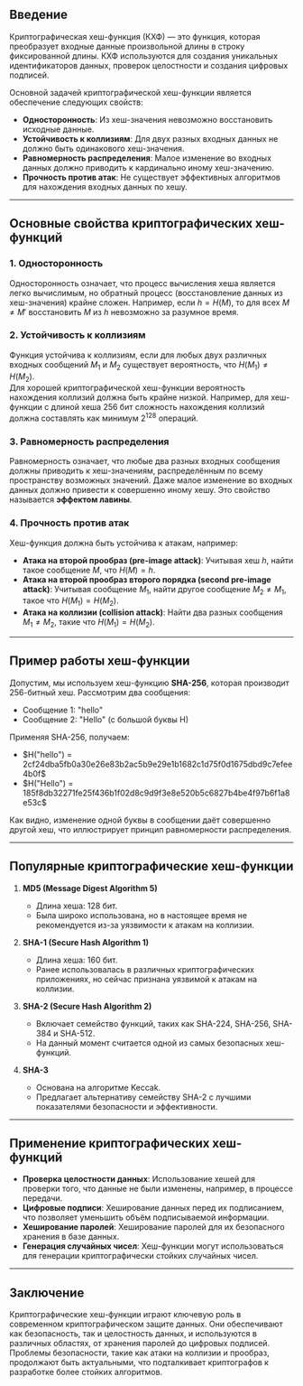 ## **Введение**
Криптографическая хеш-функция (КХФ) — это функция, которая преобразует входные данные произвольной длины в строку фиксированной длины. КХФ используются для создания уникальных идентификаторов данных, проверок целостности и создания цифровых подписей.

Основной задачей криптографической хеш-функции является обеспечение следующих свойств:
- **Односторонность**: Из хеш-значения невозможно восстановить исходные данные.
- **Устойчивость к коллизиям**: Для двух разных входных данных не должно быть одинакового хеш-значения.
- **Равномерность распределения**: Малое изменение во входных данных должно приводить к кардинально иному хеш-значению.
- **Прочность против атак**: Не существует эффективных алгоритмов для нахождения входных данных по хешу.

---

## **Основные свойства криптографических хеш-функций**

### **1. Односторонность**
Односторонность означает, что процесс вычисления хеша является легко вычислимым, но обратный процесс (восстановление данных из хеш-значения) крайне сложен. Например, если $h = H(M)$, то для всех $M \neq M'$ восстановить $M$ из $h$ невозможно за разумное время.

### **2. Устойчивость к коллизиям**
Функция устойчива к коллизиям, если для любых двух различных входных сообщений $M_1$ и $M_2$ существует вероятность, что $H(M_1) \neq H(M_2)$.  
Для хорошей криптографической хеш-функции вероятность нахождения коллизий должна быть крайне низкой. Например, для хеш-функции с длиной хеша 256 бит сложность нахождения коллизий должна составлять как минимум $2^{128}$ операций.

### **3. Равномерность распределения**
Равномерность означает, что любые два разных входных сообщения должны приводить к хеш-значениям, распределённым по всему пространству возможных значений. Даже малое изменение во входных данных должно привести к совершенно иному хешу. Это свойство называется **эффектом лавины**.

### **4. Прочность против атак**
Хеш-функция должна быть устойчива к атакам, например:
- **Атака на второй прообраз (pre-image attack)**: Учитывая хеш $h$, найти такое сообщение $M$, что $H(M) = h$. 
- **Атака на второй прообраз второго порядка (second pre-image attack)**: Учитывая сообщение $M_1$, найти другое сообщение $M_2 \neq M_1$, такое что $H(M_1) = H(M_2)$.
- **Атака на коллизии (collision attack)**: Найти два разных сообщения $M_1 \neq M_2$, такие что $H(M_1) = H(M_2)$.

---

## **Пример работы хеш-функции**

Допустим, мы используем хеш-функцию **SHA-256**, которая производит 256-битный хеш. Рассмотрим два сообщения:

- Сообщение 1: "hello"
- Сообщение 2: "Hello" (с большой буквы H)

Применяя SHA-256, получаем:
- $H("hello") = 2cf24dba5fb0a30e26e83b2ac5b9e29e1b1682c1d75f0d1675dbd9c7efee4b0f$
- $H("Hello") = 185f8db32271fe25f436b1f02d8c9d9f3e8e520b5c6827b4be4f97b6f1a8e53c$

Как видно, изменение одной буквы в сообщении даёт совершенно другой хеш, что иллюстрирует принцип равномерности распределения.

---

## **Популярные криптографические хеш-функции**

1. **MD5 (Message Digest Algorithm 5)**
   - Длина хеша: 128 бит.
   - Была широко использована, но в настоящее время не рекомендуется из-за уязвимости к атакам на коллизии.

2. **SHA-1 (Secure Hash Algorithm 1)**
   - Длина хеша: 160 бит.
   - Ранее использовалась в различных криптографических приложениях, но сейчас признана уязвимой к атакам на коллизии.

3. **SHA-2 (Secure Hash Algorithm 2)**
   - Включает семейство функций, таких как SHA-224, SHA-256, SHA-384 и SHA-512.
   - На данный момент считается одной из самых безопасных хеш-функций.

4. **SHA-3**
   - Основана на алгоритме Keccak.
   - Предлагает альтернативу семейству SHA-2 с лучшими показателями безопасности и эффективности.

---

## **Применение криптографических хеш-функций**

- **Проверка целостности данных**: Использование хешей для проверки того, что данные не были изменены, например, в процессе передачи.
- **Цифровые подписи**: Хеширование данных перед их подписанием, что позволяет уменьшить объём подписываемой информации.
- **Хеширование паролей**: Хеширование паролей для их безопасного хранения в базе данных.
- **Генерация случайных чисел**: Хеш-функции могут использоваться для генерации криптографически стойких случайных чисел.

---

## **Заключение**
Криптографические хеш-функции играют ключевую роль в современном криптографическом защите данных. Они обеспечивают как безопасность, так и целостность данных, и используются в различных областях, от хранения паролей до цифровых подписей. Проблемы безопасности, такие как атаки на коллизии и прообраз, продолжают быть актуальными, что подталкивает криптографов к разработке более стойких алгоритмов.
